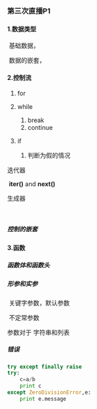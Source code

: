 ### 第三次直播P1



#### 1.数据类型

​	基础数据，

​	数据的嵌套，

#### 2.控制流

1. for

2. while

   1. break
   2. continue

3. if

   1. 判断为假的情况


迭代器 

​	**iter()**   and    **next()**

生成器

​	

##### 控制的嵌套

#### 3.函数

##### 函数体和函数头

##### 形参和实参

​	关键字参数，默认参数

​	不定常参数

参数对于 字符串和列表

##### 错误

```python
try except finally raise 
try:
    c=a/b
    print c
except ZeroDivisionError,e:
    print e.message
```



​	





